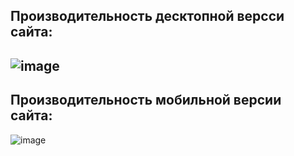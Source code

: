 ## Производительность десктопной версси сайта:
![image](https://github.com/user-attachments/assets/bcc3aeec-2f38-4a18-849e-1b91989bb849)
---
## Производительность мобильной версии сайта:
![image](https://github.com/user-attachments/assets/73c0c272-5d3a-49ad-85f3-01a5ff597e5f)
